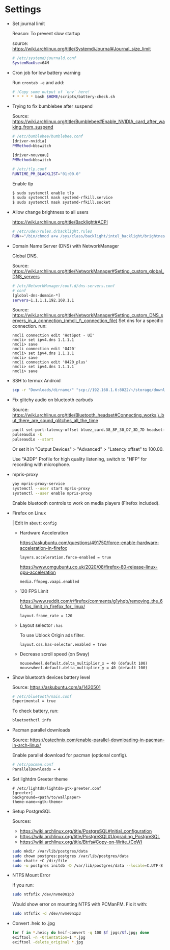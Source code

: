 # Settings

- Set journal limit

  Reason: To prevent slow startup

  source: https://wiki.archlinux.org/title/Systemd/Journal#Journal_size_limit

  ```sh
  # /etc/systemd/journald.conf
  SystemMaxUse=64M
  ```

- Cron job for low battery warning

  Run `crontab -e` and add:

  ```sh
  # !Copy some output of `env` here!
  * * * * * bash $HOME/scripts/battery-check.sh
  ```

- Trying to fix bumblebee after suspend

  Source: https://wiki.archlinux.org/title/Bumblebee#Enable_NVIDIA_card_after_waking_from_suspend

  ```sh
  # /etc/bumblebee/bumblebee.conf
  [driver-nvidia]
  PMMethod=bbswitch

  [driver-nouveau]
  PMMethod=bbswitch
  ```

  ```sh
  # /etc/tlp.conf
  RUNTIME_PM_BLACKLIST="01:00.0"
  ```

  Enable tlp

  ```sh
  $ sudo systemctl enable tlp
  $ sudo systemctl mask systemd-rfkill.service
  $ sudo systemctl mask systemd-rfkill.socket
  ```

- Allow change brightness to all users

  https://wiki.archlinux.org/title/Backlight#ACPI

  ```sh
  # /etc/udev/rules.d/backlight.rules
  RUN+="/bin/chmod a+w /sys/class/backlight/intel_backlight/brightness"
  ```

- Domain Name Server (DNS) with NetworkManager

  Global DNS.

  Source: https://wiki.archlinux.org/title/NetworkManager#Setting_custom_global_DNS_servers

  ```sh
  # /etc/NetworkManager/conf.d/dns-servers.conf
  # conf
  [global-dns-domain-*]
  servers=1.1.1.1,192.168.1.1
  ```

  Source: https://wiki.archlinux.org/title/NetworkManager#Setting_custom_DNS_servers_in_a_connection_(nmcli_/\_connection_file)
  Set dns for a specific connection. run:

  ```
  nmcli connection edit 'HotSpot - UI'
  nmcli> set ipv4.dns 1.1.1.1
  nmcli> save
  nmcli connection edit 'O420'
  nmcli> set ipv4.dns 1.1.1.1
  nmcli> save
  nmcli connection edit 'O420_plus'
  nmcli> set ipv4.dns 1.1.1.1
  nmcli> save
  ```

- SSH to termux Android

  ```sh
  scp -r "Downloads/dirname/" "scp://192.168.1.6:8022/~/storage/downloads/newdirname"
  ```

- Fix glitchy audio on bluetooth earbuds

  Source: https://wiki.archlinux.org/title/Bluetooth_headset#Connecting_works,\_but_there_are_sound_glitches_all_the_time

  ```sh
  pactl set-port-latency-offset bluez_card.38_8F_30_D7_3D_7D headset-output 100000
  pulseaudio -k
  pulseaudio --start
  ```

  Or set it in "Output Devices" > "Advanced" > "Latency offset" to 100.00.

  Use "A2DP" Profile for high quality listening, switch to "HFP" for recording with microphone.

- mpris-proxy

  ```sh
  yay mpris-proxy-service
  systemctl --user start mpris-proxy
  systemctl --user enable mpris-proxy
  ```

  Enable bluetooth controls to work on media players (Firefox included).

- Firefox on Linux

  | Edit in `about:config`

  - Hardware Acceleration

    https://askubuntu.com/questions/491750/force-enable-hardware-acceleration-in-firefox

    ```
    layers.acceleration.force-enabled = true
    ```

    https://www.omgubuntu.co.uk/2020/08/firefox-80-release-linux-gpu-acceleration

    ```
    media.ffmpeg.vaapi.enabled
    ```

  - 120 FPS Limit

    https://www.reddit.com/r/firefox/comments/g1yhqb/removing_the_60_fps_limit_in_firefox_for_linux/

    ```
    layout.frame_rate = 120
    ```

  - Layout selector `:has`

    To use Ublock Origin ads filter.

    ```
    layout.css.has-selector.enabled = true
    ```

  - Decrease scroll speed (on Sway)

    ```
    mousewheel.default.delta_multiplier_x = 40 (default 100)
    mousewheel.default.delta_multiplier_y = 40 (default 100)
    ```

- Show bluetooth devices battery level

  Source: https://askubuntu.com/a/1420501

  ```sh
  # /etc/bluetooth/main.conf
  Experimental = true
  ```

  To check battery, run:

  ```sh
  bluetoothctl info
  ```

- Pacman parallel downloads

  Source: https://ostechnix.com/enable-parallel-downloading-in-pacman-in-arch-linux/

  Enable parallel download for pacman (optional config).

  ```sh
  # /etc/pacman.conf
  ParallelDownloads = 4
  ```

- Set lightdm Greeter theme

  ```
  # /etc/lightdm/lightdm-gtk-greeter.conf
  [greeter]
  background=<path/to/wallpaper>
  theme-name=<gtk-theme>
  ```

- Setup PostgreSQL

  Sources:

  - https://wiki.archlinux.org/title/PostgreSQL#Initial_configuration
  - https://wiki.archlinux.org/title/PostgreSQL#Upgrading_PostgreSQL
  - https://wiki.archlinux.org/title/Btrfs#Copy-on-Write_(CoW)

  ```sh
  sudo mkdir /var/lib/postgres/data
  sudo chown postgres:postgres /var/lib/postgres/data
  sudo chattr +C /dir/file
  sudo -u postgres initdb -D /var/lib/postgres/data --locale=C.UTF-8 --encoding=UTF8 --data-checksums
  ```

- NTFS Mount Error

  If you run:

  ```sh
  sudo ntfsfix /dev/nvme0n1p3
  ```

  Would show error on mounting NTFS with PCManFM. Fix it with:

  ```sh
  sudo ntfsfix -d /dev/nvme0n1p3
  ```

- Convert .heic to .jpg

  ```sh
  for f in *.heic; do heif-convert -q 100 $f jpgs/$f.jpg; done
  exiftool -n -Orientation=1 *.jpg
  exiftool -delete_original *.jpg
  ```
